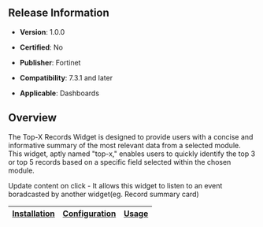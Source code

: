 ## Release Information

- **Version**: 1.0.0

- **Certified**: No

- **Publisher**: Fortinet  

- **Compatibility**: 7.3.1 and later

- **Applicable**: Dashboards


## Overview
The Top-X Records Widget is designed to provide users with a concise and informative summary of the most relevant data from a selected module. This widget, aptly named "top-x," enables users to quickly identify the top 3 or top 5 records based on a specific field selected within the chosen module.


Update content on click - It allows this widget to listen to an event boradcasted by another widget(eg. Record summary card)

| [Installation](./docs/setup.md#installation) | [Configuration](./docs/setup.md#configuration) | [Usage](./docs/usage.md) |
|----------------------------------------------|------------------------------------------------|--------------------------|
